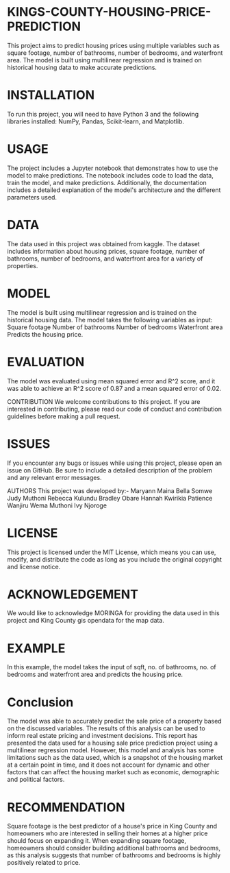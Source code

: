 # KINGS-COUNTY-HOUSING-PRICE-PREDICTION
This project aims to predict housing prices using multiple variables such as square footage, number of bathrooms, number of bedrooms, and waterfront area. The model is built using multilinear regression and is trained on historical housing data to make accurate predictions.

# INSTALLATION

To run this project, you will need to have Python 3 and the following libraries installed: NumPy, Pandas, Scikit-learn, and Matplotlib.

# USAGE

The project includes a Jupyter notebook that demonstrates how to use the model to make predictions. The notebook includes code to load the data, train the model, and make predictions. Additionally, the documentation includes a detailed explanation of the model's architecture and the different parameters used.

# DATA

The data used in this project was obtained from kaggle. The dataset includes information about housing prices, square footage, number of bathrooms, number of bedrooms, and waterfront area for a variety of properties.

# MODEL

The model is built using multilinear regression and is trained on the historical housing data. The model takes the following variables as input:
Square footage
Number of bathrooms
Number of bedrooms
Waterfront area
Predicts the housing price.

# EVALUATION

The model was evaluated using mean squared error and R^2 score, and it was able to achieve an R^2 score of 0.87 and a mean squared error of 0.02.

CONTRIBUTION
We welcome contributions to this project. If you are interested in contributing, please read our code of conduct and contribution guidelines before making a pull request.

# ISSUES
If you encounter any bugs or issues while using this project, please open an issue on GitHub. Be sure to include a detailed description of the problem and any relevant error messages.

AUTHORS
This project was developed by:-
Maryann Maina
Bella Somwe
Judy Muthoni
Rebecca Kulundu
Bradley Obare
Hannah Kwirikia
Patience Wanjiru
Wema Muthoni
Ivy Njoroge

# LICENSE

This project is licensed under the MIT License, which means you can use, modify, and distribute the code as long as you include the original copyright and license notice.

# ACKNOWLEDGEMENT
We would like to acknowledge MORINGA for providing the data used in this project and  King County gis opendata for the map data.

# EXAMPLE
In this example, the model takes the input of sqft, no. of bathrooms, no. of bedrooms and waterfront area and predicts the housing price.

# Conclusion

The model was able to accurately predict the sale price of a property based on the discussed variables.
The results of this analysis can be used to inform real estate pricing and investment decisions.
This report has presented the data used for a housing sale price prediction project using a multilinear regression model.
However, this model and analysis has some limitations such as the data used, which is a snapshot of the housing market at a certain point in time, and it does not account for dynamic and other factors that can affect the housing market such as economic, demographic and political factors.

# RECOMMENDATION

Square footage is the best predictor of a house's price in King County and homeowners who are interested in selling their homes at a higher price should focus on expanding it. When expanding square footage, homeowners should consider building additional bathrooms and bedrooms, as this analysis suggests that number of bathrooms and bedrooms is highly positively related to price.
